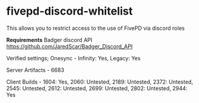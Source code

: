 # fivepd-discord-whitelist

This allows you to restrict access to the use of FivePD via discord roles

**Requirements**
Badger discord API
https://github.com/JaredScar/Badger_Discord_API


Verified settings;
Onesync - Infinity: Yes, Legacy: Yes

Server Artifacts - 6683

Client Builds - 1604: Yes, 2060: Untested, 2189: Untested, 2372: Untested, 2545: Untested, 2612: Untested, 2699: Untested, 2802: Untested, 2944: Yes

